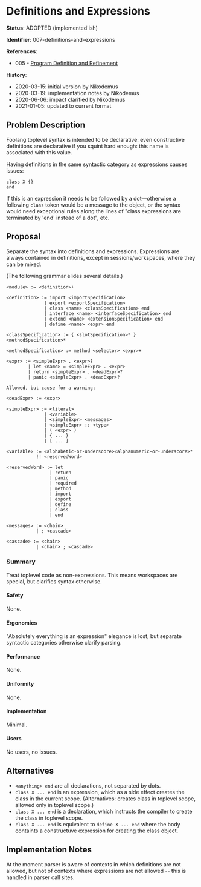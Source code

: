 # Definitions and Expressions

**Status**: ADOPTED (implemented'ish)

**Identifier**: 007-definitions-and-expressions

**References**:
- 005 - [Program Definition and Refinement](005-program-definition-and-refinement.md)

**History**:
- 2020-03-15: initial version by Nikodemus
- 2020-03-19: implementation notes by Nikodemus
- 2020-06-06: impact clarified by Nikodemus
- 2021-01-05: updated to current format

## Problem Description

Foolang toplevel syntax is intended to be declarative: even constructive
definitions are declarative if you squint hard enough: this name is associated
with this value.

Having definitions in the same syntactic category as expressions causes issues:

``` foolang
class X {}
end
```

If this is an expression it needs to be followed by a dot&mdash;otherwise a
following `class` token would be a message to the object, or the syntax would
need exceptional rules along the lines of "class expressions are terminated by
'end' instead of a dot", etc.

## Proposal

Separate the syntax into definitions and expressions. Expressions are always
contained in definitions, except in sessions/workspaces, where they can be
mixed.

(The following grammar elides several details.)

```
<module> := <definition>+

<definition> := import <importSpecification>
              | export <exportSpecification>
              | class <name> <classSpecification> end
              | interface <name> <interfaceSpecification> end
              | extend <name> <extensionSpecification> end
              | define <name> <expr> end

<classSpecification> := { <slotSpecification>* } <methodSpecification>*

<methodSpecification> := method <selector> <expr>+

<expr> := <simpleExpr> . <expr>?
        | let <name> = <simpleExpr> . <expr>
        | return <simpleExpr> . <deadExpr>?
        | panic <simpleExpr> . <deadExpr>?

Allowed, but cause for a warning:

<deadExpr> := <expr>

<simpleExpr> := <literal>
              | <variable>
              | <simpleExpr> <messages>
              | <simpleExpr> :: <type>
              | ( <expr> )
              | { ... }
              | [ ... ]

<variable> := <alphabetic-or-underscore><alphanumeric-or-underscore>*
           !! <reservedWord>

<reservedWord> := let
                | return
                | panic
                | required
                | method
                | import
                | export
                | define
                | class
                | end

<messages> := <chain>
           | ; <cascade>

<cascade> := <chain>
           | <chain> ; <cascade>
```

### Summary

Treat toplevel code as non-expressions. This means workspaces are special, but
clarifies syntax otherwise.

#### Safety

None.

#### Ergonomics

"Absolutely everything is an expression" elegance is lost, but separate
syntactic categories otherwise clarify parsing.

#### Performance

None.

#### Uniformity

None.

#### Implementation

Minimal.

#### Users

No users, no issues.

## Alternatives

- `<anything> end` are all declarations, not separated by dots.
- `class X ... end` is an expression, which as a side effect creates the
  class in the current scope. (Alternatives: creates class in toplevel scope,
  allowed only in toplevel scope.)
- `class X ... end` is a declaration, which instructs the compiler to create
  the class in toplevel scope.
- `class X ... end` is equivalent to `define X ... end` where the body containts
  a constructuve expression for creating the class object.

## Implementation Notes

At the moment parser is aware of contexts in which definitions are not allowed,
but not of contexts where expressions are not allowed -- this is handled in
parser call sites.

